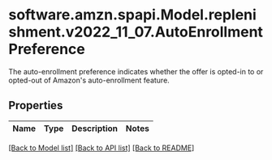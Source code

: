 # software.amzn.spapi.Model.replenishment.v2022_11_07.AutoEnrollmentPreference
The auto-enrollment preference indicates whether the offer is opted-in to or opted-out of Amazon's auto-enrollment feature.

## Properties

Name | Type | Description | Notes
------------ | ------------- | ------------- | -------------

[[Back to Model list]](../README.md#documentation-for-models) [[Back to API list]](../README.md#documentation-for-api-endpoints) [[Back to README]](../README.md)

